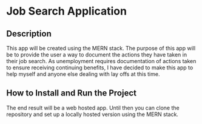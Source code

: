 # Job Search Application
## Description
This app will be created using the MERN stack. The purpose of this app will be to provide the user a way to document the actions they have taken in their job search. As unemployment requires documentation of actions taken to ensure receiving continuing benefits, I have decided to make this app to help myself and anyone else dealing with lay offs at this time.

## How to Install and Run the Project
The end result will be a web hosted app. Until then you can clone the repository and set up a locally hosted version using the MERN stack.

